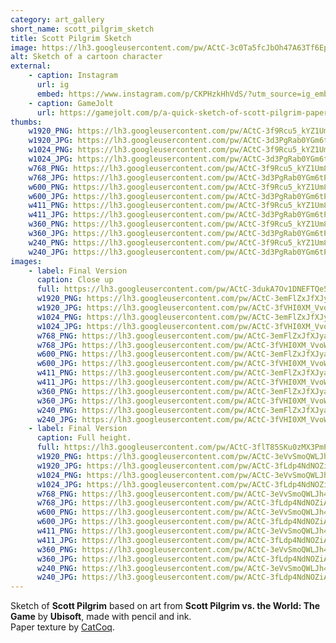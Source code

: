 ```yaml
---
category: art_gallery
short_name: scott_pilgrim_sketch
title: Scott Pilgrim Sketch
image: https://lh3.googleusercontent.com/pw/ACtC-3c0Ta5fcJbOh47A63Tf6EpYk-CJkMUTKEzjziSRUGQ3SuzJE5DpGMMoKrSzoD9r-3PknuHW9h8URoh9m6Hnd1go-JwZE9NMzKdm5RydQF6Irn4J3rlAxektbTzyO3GIAFrseUj3Da6v1jFLGnphwYJ2=w1200-h630-no?authuser=0
alt: Sketch of a cartoon character
external:
    - caption: Instagram
      url: ig
      embed: https://www.instagram.com/p/CKPHzkHhVdS/?utm_source=ig_embed&amp;utm_campaign=loading
    - caption: GameJolt
      url: https://gamejolt.com/p/a-quick-sketch-of-scott-pilgrim-paper-texture-by-catcoq-w9kvdwf7
thumbs:
    w1920_PNG: https://lh3.googleusercontent.com/pw/ACtC-3f9Rcu5_kYZ1Um8ROU2daqstklj2VVh1zRY4fvz4ghg8fBR0lGMuqsxAKwRlxc2NMUxEcyV7e_eat7Mk7dsrtT0lyFkHv4K8Dv5zoqFX6cJHhKCCHWV47d8Zsqhf0ANd7EySsgAAoczCOFMNMQL_kVO=w355
    w1920_JPG: https://lh3.googleusercontent.com/pw/ACtC-3d3PgRab0YGm6tP4hIBDiNco4jCTZE7nUUe-6am_cQVHtyU3odUDndHA5Sc_LvQ3MRi7LMBZziAvXn0AFonwSn0A1dL9dQcn3P-WKfA-1LCWMVzvka3bp7YH-8LEpxVjl9xSBjAkR7-V4pl-0JW1iYQ=w355
    w1024_PNG: https://lh3.googleusercontent.com/pw/ACtC-3f9Rcu5_kYZ1Um8ROU2daqstklj2VVh1zRY4fvz4ghg8fBR0lGMuqsxAKwRlxc2NMUxEcyV7e_eat7Mk7dsrtT0lyFkHv4K8Dv5zoqFX6cJHhKCCHWV47d8Zsqhf0ANd7EySsgAAoczCOFMNMQL_kVO=w284
    w1024_JPG: https://lh3.googleusercontent.com/pw/ACtC-3d3PgRab0YGm6tP4hIBDiNco4jCTZE7nUUe-6am_cQVHtyU3odUDndHA5Sc_LvQ3MRi7LMBZziAvXn0AFonwSn0A1dL9dQcn3P-WKfA-1LCWMVzvka3bp7YH-8LEpxVjl9xSBjAkR7-V4pl-0JW1iYQ=w284
    w768_PNG: https://lh3.googleusercontent.com/pw/ACtC-3f9Rcu5_kYZ1Um8ROU2daqstklj2VVh1zRY4fvz4ghg8fBR0lGMuqsxAKwRlxc2NMUxEcyV7e_eat7Mk7dsrtT0lyFkHv4K8Dv5zoqFX6cJHhKCCHWV47d8Zsqhf0ANd7EySsgAAoczCOFMNMQL_kVO=w213
    w768_JPG: https://lh3.googleusercontent.com/pw/ACtC-3d3PgRab0YGm6tP4hIBDiNco4jCTZE7nUUe-6am_cQVHtyU3odUDndHA5Sc_LvQ3MRi7LMBZziAvXn0AFonwSn0A1dL9dQcn3P-WKfA-1LCWMVzvka3bp7YH-8LEpxVjl9xSBjAkR7-V4pl-0JW1iYQ=w213
    w600_PNG: https://lh3.googleusercontent.com/pw/ACtC-3f9Rcu5_kYZ1Um8ROU2daqstklj2VVh1zRY4fvz4ghg8fBR0lGMuqsxAKwRlxc2NMUxEcyV7e_eat7Mk7dsrtT0lyFkHv4K8Dv5zoqFX6cJHhKCCHWV47d8Zsqhf0ANd7EySsgAAoczCOFMNMQL_kVO=w166
    w600_JPG: https://lh3.googleusercontent.com/pw/ACtC-3d3PgRab0YGm6tP4hIBDiNco4jCTZE7nUUe-6am_cQVHtyU3odUDndHA5Sc_LvQ3MRi7LMBZziAvXn0AFonwSn0A1dL9dQcn3P-WKfA-1LCWMVzvka3bp7YH-8LEpxVjl9xSBjAkR7-V4pl-0JW1iYQ=w166
    w411_PNG: https://lh3.googleusercontent.com/pw/ACtC-3f9Rcu5_kYZ1Um8ROU2daqstklj2VVh1zRY4fvz4ghg8fBR0lGMuqsxAKwRlxc2NMUxEcyV7e_eat7Mk7dsrtT0lyFkHv4K8Dv5zoqFX6cJHhKCCHWV47d8Zsqhf0ANd7EySsgAAoczCOFMNMQL_kVO=w114
    w411_JPG: https://lh3.googleusercontent.com/pw/ACtC-3d3PgRab0YGm6tP4hIBDiNco4jCTZE7nUUe-6am_cQVHtyU3odUDndHA5Sc_LvQ3MRi7LMBZziAvXn0AFonwSn0A1dL9dQcn3P-WKfA-1LCWMVzvka3bp7YH-8LEpxVjl9xSBjAkR7-V4pl-0JW1iYQ=w114
    w360_PNG: https://lh3.googleusercontent.com/pw/ACtC-3f9Rcu5_kYZ1Um8ROU2daqstklj2VVh1zRY4fvz4ghg8fBR0lGMuqsxAKwRlxc2NMUxEcyV7e_eat7Mk7dsrtT0lyFkHv4K8Dv5zoqFX6cJHhKCCHWV47d8Zsqhf0ANd7EySsgAAoczCOFMNMQL_kVO=w100
    w360_JPG: https://lh3.googleusercontent.com/pw/ACtC-3d3PgRab0YGm6tP4hIBDiNco4jCTZE7nUUe-6am_cQVHtyU3odUDndHA5Sc_LvQ3MRi7LMBZziAvXn0AFonwSn0A1dL9dQcn3P-WKfA-1LCWMVzvka3bp7YH-8LEpxVjl9xSBjAkR7-V4pl-0JW1iYQ=w100
    w240_PNG: https://lh3.googleusercontent.com/pw/ACtC-3f9Rcu5_kYZ1Um8ROU2daqstklj2VVh1zRY4fvz4ghg8fBR0lGMuqsxAKwRlxc2NMUxEcyV7e_eat7Mk7dsrtT0lyFkHv4K8Dv5zoqFX6cJHhKCCHWV47d8Zsqhf0ANd7EySsgAAoczCOFMNMQL_kVO=w66
    w240_JPG: https://lh3.googleusercontent.com/pw/ACtC-3d3PgRab0YGm6tP4hIBDiNco4jCTZE7nUUe-6am_cQVHtyU3odUDndHA5Sc_LvQ3MRi7LMBZziAvXn0AFonwSn0A1dL9dQcn3P-WKfA-1LCWMVzvka3bp7YH-8LEpxVjl9xSBjAkR7-V4pl-0JW1iYQ=w66
images:
    - label: Final Version
      caption: Close up
      full: https://lh3.googleusercontent.com/pw/ACtC-3dukA7Ov1DNEFTQe5eMvi7-fFF2IIpqDWdVzmczx2v_bOj_PLxNLPfzcvByVrXTVb8dngcDP-J6Fb4zpS-G9TesSao3103232bMXEpe8mHYkDiKsH0XDrg9WJOyu21ZLyYbPnxe8kd2CpqqubLOzaJC=w1080
      w1920_PNG: https://lh3.googleusercontent.com/pw/ACtC-3emFlZxJfXJyak6tgJoKCJWVsJB98vf3gWViE-H4drfIMI-WtMy2HAeYxExvZmHgYjzxZGb5yEeC2itkWhx70sRhyESRNRouipVC_bHBaPCsNorR9KfTWRwgRW-ga5ma08joLA0F6KC6g9vRS7x-j2g=w850
      w1920_JPG: https://lh3.googleusercontent.com/pw/ACtC-3fVHI0XM_VvoWRD0c7ANCWxYWSBq3AFaGusyx0V0IM3vWEmehXQR1VeGBaAWGnr7UXPrcyyG3LP0OvuAtjXpaOmDRMNeNvbfWE8B8576WVAfKsHQAntm9fIg-yNZf8jZJcNa0_wwIEiI5JbfdusEoHK=w850
      w1024_PNG: https://lh3.googleusercontent.com/pw/ACtC-3emFlZxJfXJyak6tgJoKCJWVsJB98vf3gWViE-H4drfIMI-WtMy2HAeYxExvZmHgYjzxZGb5yEeC2itkWhx70sRhyESRNRouipVC_bHBaPCsNorR9KfTWRwgRW-ga5ma08joLA0F6KC6g9vRS7x-j2g=w711
      w1024_JPG: https://lh3.googleusercontent.com/pw/ACtC-3fVHI0XM_VvoWRD0c7ANCWxYWSBq3AFaGusyx0V0IM3vWEmehXQR1VeGBaAWGnr7UXPrcyyG3LP0OvuAtjXpaOmDRMNeNvbfWE8B8576WVAfKsHQAntm9fIg-yNZf8jZJcNa0_wwIEiI5JbfdusEoHK=w711
      w768_PNG: https://lh3.googleusercontent.com/pw/ACtC-3emFlZxJfXJyak6tgJoKCJWVsJB98vf3gWViE-H4drfIMI-WtMy2HAeYxExvZmHgYjzxZGb5yEeC2itkWhx70sRhyESRNRouipVC_bHBaPCsNorR9KfTWRwgRW-ga5ma08joLA0F6KC6g9vRS7x-j2g=w533
      w768_JPG: https://lh3.googleusercontent.com/pw/ACtC-3fVHI0XM_VvoWRD0c7ANCWxYWSBq3AFaGusyx0V0IM3vWEmehXQR1VeGBaAWGnr7UXPrcyyG3LP0OvuAtjXpaOmDRMNeNvbfWE8B8576WVAfKsHQAntm9fIg-yNZf8jZJcNa0_wwIEiI5JbfdusEoHK=w533
      w600_PNG: https://lh3.googleusercontent.com/pw/ACtC-3emFlZxJfXJyak6tgJoKCJWVsJB98vf3gWViE-H4drfIMI-WtMy2HAeYxExvZmHgYjzxZGb5yEeC2itkWhx70sRhyESRNRouipVC_bHBaPCsNorR9KfTWRwgRW-ga5ma08joLA0F6KC6g9vRS7x-j2g=w416
      w600_JPG: https://lh3.googleusercontent.com/pw/ACtC-3fVHI0XM_VvoWRD0c7ANCWxYWSBq3AFaGusyx0V0IM3vWEmehXQR1VeGBaAWGnr7UXPrcyyG3LP0OvuAtjXpaOmDRMNeNvbfWE8B8576WVAfKsHQAntm9fIg-yNZf8jZJcNa0_wwIEiI5JbfdusEoHK=w416
      w411_PNG: https://lh3.googleusercontent.com/pw/ACtC-3emFlZxJfXJyak6tgJoKCJWVsJB98vf3gWViE-H4drfIMI-WtMy2HAeYxExvZmHgYjzxZGb5yEeC2itkWhx70sRhyESRNRouipVC_bHBaPCsNorR9KfTWRwgRW-ga5ma08joLA0F6KC6g9vRS7x-j2g=w285
      w411_JPG: https://lh3.googleusercontent.com/pw/ACtC-3fVHI0XM_VvoWRD0c7ANCWxYWSBq3AFaGusyx0V0IM3vWEmehXQR1VeGBaAWGnr7UXPrcyyG3LP0OvuAtjXpaOmDRMNeNvbfWE8B8576WVAfKsHQAntm9fIg-yNZf8jZJcNa0_wwIEiI5JbfdusEoHK=w285
      w360_PNG: https://lh3.googleusercontent.com/pw/ACtC-3emFlZxJfXJyak6tgJoKCJWVsJB98vf3gWViE-H4drfIMI-WtMy2HAeYxExvZmHgYjzxZGb5yEeC2itkWhx70sRhyESRNRouipVC_bHBaPCsNorR9KfTWRwgRW-ga5ma08joLA0F6KC6g9vRS7x-j2g=w250
      w360_JPG: https://lh3.googleusercontent.com/pw/ACtC-3fVHI0XM_VvoWRD0c7ANCWxYWSBq3AFaGusyx0V0IM3vWEmehXQR1VeGBaAWGnr7UXPrcyyG3LP0OvuAtjXpaOmDRMNeNvbfWE8B8576WVAfKsHQAntm9fIg-yNZf8jZJcNa0_wwIEiI5JbfdusEoHK=w250
      w240_PNG: https://lh3.googleusercontent.com/pw/ACtC-3emFlZxJfXJyak6tgJoKCJWVsJB98vf3gWViE-H4drfIMI-WtMy2HAeYxExvZmHgYjzxZGb5yEeC2itkWhx70sRhyESRNRouipVC_bHBaPCsNorR9KfTWRwgRW-ga5ma08joLA0F6KC6g9vRS7x-j2g=w166
      w240_JPG: https://lh3.googleusercontent.com/pw/ACtC-3fVHI0XM_VvoWRD0c7ANCWxYWSBq3AFaGusyx0V0IM3vWEmehXQR1VeGBaAWGnr7UXPrcyyG3LP0OvuAtjXpaOmDRMNeNvbfWE8B8576WVAfKsHQAntm9fIg-yNZf8jZJcNa0_wwIEiI5JbfdusEoHK=w166
    - label: Final Version
      caption: Full height.
      full: https://lh3.googleusercontent.com/pw/ACtC-3flT85SKu0zMX3PmPiZVlnEH9Wk0qbxada4bWldJBglD4h--B0oug_bRQ3aF1VWFHGmOVabhnzMqvuYYBSJEW-VWmdqGytvTj-1rx8I5xND0bM7ZeNyg7fIZVZhpY4-h4LLlFJrQYuVWZQht_J0kFzr=w1080
      w1920_PNG: https://lh3.googleusercontent.com/pw/ACtC-3eVvSmoQWLJh4vKNQoSoKw4-fDySVcnLj2ndurY58lnY13YCzeBEL9J5-I3U5MayL_j4QfB-zUTL2AYwpz_A5K0DD1WQXXtnMcEQuUAMfd693lbahCbu2ZbNg67sE3IZC3KS_L_FeHF9Ushavk4-KDJ=w850
      w1920_JPG: https://lh3.googleusercontent.com/pw/ACtC-3fLdp4NdNOZiA1TO749vO26PP__sYqS_P2aMzdBedEgKcYT4gMhho2L2F6Wp3dmTIejodMsaAtitnZYYeiuJyGW-GlPIq_CV-EkQX7e06W8uhUixhlmJPzo9U4jUYbxLTanNZb1brzBxok-VtzY34s8=w850
      w1024_PNG: https://lh3.googleusercontent.com/pw/ACtC-3eVvSmoQWLJh4vKNQoSoKw4-fDySVcnLj2ndurY58lnY13YCzeBEL9J5-I3U5MayL_j4QfB-zUTL2AYwpz_A5K0DD1WQXXtnMcEQuUAMfd693lbahCbu2ZbNg67sE3IZC3KS_L_FeHF9Ushavk4-KDJ=w711
      w1024_JPG: https://lh3.googleusercontent.com/pw/ACtC-3fLdp4NdNOZiA1TO749vO26PP__sYqS_P2aMzdBedEgKcYT4gMhho2L2F6Wp3dmTIejodMsaAtitnZYYeiuJyGW-GlPIq_CV-EkQX7e06W8uhUixhlmJPzo9U4jUYbxLTanNZb1brzBxok-VtzY34s8=w711
      w768_PNG: https://lh3.googleusercontent.com/pw/ACtC-3eVvSmoQWLJh4vKNQoSoKw4-fDySVcnLj2ndurY58lnY13YCzeBEL9J5-I3U5MayL_j4QfB-zUTL2AYwpz_A5K0DD1WQXXtnMcEQuUAMfd693lbahCbu2ZbNg67sE3IZC3KS_L_FeHF9Ushavk4-KDJ=w533
      w768_JPG: https://lh3.googleusercontent.com/pw/ACtC-3fLdp4NdNOZiA1TO749vO26PP__sYqS_P2aMzdBedEgKcYT4gMhho2L2F6Wp3dmTIejodMsaAtitnZYYeiuJyGW-GlPIq_CV-EkQX7e06W8uhUixhlmJPzo9U4jUYbxLTanNZb1brzBxok-VtzY34s8=w533
      w600_PNG: https://lh3.googleusercontent.com/pw/ACtC-3eVvSmoQWLJh4vKNQoSoKw4-fDySVcnLj2ndurY58lnY13YCzeBEL9J5-I3U5MayL_j4QfB-zUTL2AYwpz_A5K0DD1WQXXtnMcEQuUAMfd693lbahCbu2ZbNg67sE3IZC3KS_L_FeHF9Ushavk4-KDJ=w416
      w600_JPG: https://lh3.googleusercontent.com/pw/ACtC-3fLdp4NdNOZiA1TO749vO26PP__sYqS_P2aMzdBedEgKcYT4gMhho2L2F6Wp3dmTIejodMsaAtitnZYYeiuJyGW-GlPIq_CV-EkQX7e06W8uhUixhlmJPzo9U4jUYbxLTanNZb1brzBxok-VtzY34s8=w416
      w411_PNG: https://lh3.googleusercontent.com/pw/ACtC-3eVvSmoQWLJh4vKNQoSoKw4-fDySVcnLj2ndurY58lnY13YCzeBEL9J5-I3U5MayL_j4QfB-zUTL2AYwpz_A5K0DD1WQXXtnMcEQuUAMfd693lbahCbu2ZbNg67sE3IZC3KS_L_FeHF9Ushavk4-KDJ=w285
      w411_JPG: https://lh3.googleusercontent.com/pw/ACtC-3fLdp4NdNOZiA1TO749vO26PP__sYqS_P2aMzdBedEgKcYT4gMhho2L2F6Wp3dmTIejodMsaAtitnZYYeiuJyGW-GlPIq_CV-EkQX7e06W8uhUixhlmJPzo9U4jUYbxLTanNZb1brzBxok-VtzY34s8=w285
      w360_PNG: https://lh3.googleusercontent.com/pw/ACtC-3eVvSmoQWLJh4vKNQoSoKw4-fDySVcnLj2ndurY58lnY13YCzeBEL9J5-I3U5MayL_j4QfB-zUTL2AYwpz_A5K0DD1WQXXtnMcEQuUAMfd693lbahCbu2ZbNg67sE3IZC3KS_L_FeHF9Ushavk4-KDJ=w250
      w360_JPG: https://lh3.googleusercontent.com/pw/ACtC-3fLdp4NdNOZiA1TO749vO26PP__sYqS_P2aMzdBedEgKcYT4gMhho2L2F6Wp3dmTIejodMsaAtitnZYYeiuJyGW-GlPIq_CV-EkQX7e06W8uhUixhlmJPzo9U4jUYbxLTanNZb1brzBxok-VtzY34s8=w250
      w240_PNG: https://lh3.googleusercontent.com/pw/ACtC-3eVvSmoQWLJh4vKNQoSoKw4-fDySVcnLj2ndurY58lnY13YCzeBEL9J5-I3U5MayL_j4QfB-zUTL2AYwpz_A5K0DD1WQXXtnMcEQuUAMfd693lbahCbu2ZbNg67sE3IZC3KS_L_FeHF9Ushavk4-KDJ=w166
      w240_JPG: https://lh3.googleusercontent.com/pw/ACtC-3fLdp4NdNOZiA1TO749vO26PP__sYqS_P2aMzdBedEgKcYT4gMhho2L2F6Wp3dmTIejodMsaAtitnZYYeiuJyGW-GlPIq_CV-EkQX7e06W8uhUixhlmJPzo9U4jUYbxLTanNZb1brzBxok-VtzY34s8=w166
---
```


Sketch of **Scott Pilgrim** based on art from **Scott Pilgrim vs. the World: The Game** by **Ubisoft**, made with pencil and ink.  
Paper texture by [CatCoq](https://www.instagram.com/catcoq/).
